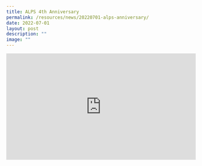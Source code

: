 ```yaml
---
title: ALPS 4th Anniversary
permalink: /resources/news/20220701-alps-anniversary/
date: 2022-07-01
layout: post
description: ""
image: ""
---
```

<iframe allow="autoplay; clipboard-write; encrypted-media; picture-in-picture; web-share" allowfullscreen="true" frameborder="0" scrolling="no" style="aspect-ratio: 16 / 9; border: none; overflow: hidden; width: 100%; height: auto" src="https://www.facebook.com/plugins/video.php?height=314&amp;href=https%3A%2F%2Fwww.facebook.com%2Falpshealthcaresupplychain%2Fvideos%2F243286008530010%2F&amp;show_text=false&amp;width=560&amp;t=0">
</iframe>

